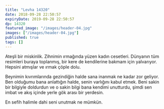 ```yaml
---
title: "Levha 14320"
date: 2018-09-28 22:50:57
expiryDate: 2019-09-28 22:50:57
dp: 14320
featured_image: "/images/header-04.jpg"
images: ["/images/header-04.jpg"]
published: true
tags: []
---
```




Ateşli bir miskinlik. Zihnimin ırmağında yüzen kadın cesetleri. Dünyanın tüm
resimleri buraya toplanmış, bir kere de kendilerine bakmam için yalvarıyor.
Hepsini atmışlar ve ırmak çöple dolu.

Beynimin kıvrımlarında gezindiğin halde sana inanmak ne kadar zor geliyor. Ben
olduğumu bana anlattığın halde, senin varlığını kabul etmek. Beni sakin bir
bilgiyle doldurdun ve o sakin bilgi bana kendimi unutturdu, şimdi sen imbat ve
akış içinde yerle gök arası bir yerdesin.

En sefih halimle dahi seni unutmak ne mümkün.

